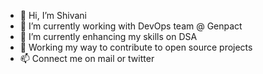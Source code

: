 - 👋 Hi, I’m Shivani
- 👀 I’m currently working with DevOps team @ Genpact 
- 🌱 I’m currently enhancing my skills on DSA
- 💞️ Working my way to contribute to open source projects
- 📫 Connect me on mail or twitter

